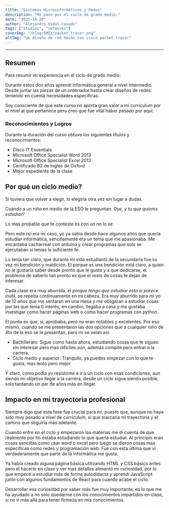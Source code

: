 ```yaml
---
title: "Sistemas Microinformáticos y Redes"
description: "Mi paso por el ciclo de grado medio."
date: "2025-10-20"
author: "Alejandro Vidal Casado"
tags: ["studies", "networks"]
coverImg: "/blog/SMIX/packet_tracer.png"
altImg: "Un diseño de red hecho con cisco packet tracer"
---
```


---

## Resumen

Para resumir mi experiencia en el ciclo de grado medio:

Durante estos dos años aprendí informática general a nivel intermedio. Desde juntar las piezas de un ordenador hasta crear diseños de redes teniendo en cuenta necesidades especificas.

Soy consciente de que este curso no aporta gran valor a mi curriculum por el nivel al que pertenece pero creo que fue vital haber pasado por aquí.

### Reconocimientos y Logros

Durante la duración del curso obtuve los siguientes títulos y reconocimientos:

- Cisco IT Essentials
- Microsoft Office Specialist Word 2013
- Microsoft Office Specialist Excel 2013
- Certificado B2 de Ingles de Oxford
- Mejor expediente de la clase

## Por qué un ciclo medio?

Si tuviera que volver a elegir, lo elegiría otra vez sin lugar a dudas.

Cuando a un niño en medio de la ESO le preguntan: *Oye, y tu que quieres estudiar?*

Lo mas probable que te conteste es con un *no lo se*.

Pero este no era mi caso, yo ya sabia desde hace algunos años que quería estudiar informática, sencillamente era un tema que me apasionaba. Me encantaba cacharrear con arduino y crear programas que solo se ejecutaban si tenias la suficiente fe.

Lo tenia tan claro, que durante mi vida estudiantil de la secundaria fue su vez mi bendición y maldición. El porque es una bendición está claro, a quien no le gustaría saber desde pronto que le gusta y a que dedicarse, el problema de saberlo tan pronto es que el resto de cosas te dejan de interesar.

Cada clase era muy aburrida, el *porque tengo que estudiar esto si parece inútil*, se repetía continuamente en mi cabeza. Era muy aburrido para mi yo de 12 años que me sentaran en una mesa y me obligaran a estudiar cosas por las que tenia 0 interés, en cambio, llegaba a casa y me gustaba investigar como hacer páginas web o como hacer programas con python. 

El punto es que, si, aprobaba, pero no eran notables y excelentes. Por eso mismo, cuando se me presentaron las dos opciones que a cualquier niño de 4to de la eso se le presentan, para mi se veían así:

- Bachillerato: Sigue como hasta ahora, estudiando cosas que te siguen sin interesar pero mas difíciles aún, además compite para entrar a la carrera.
- Ciclo medio y superior: Tranquilo, ya puedes empezar con lo que te gusta, mas lento pero mejor

Y claro, como podía yo resistirme a ir a un ciclo con esas condiciones, aun siendo mi objetivo llegar a la carrera, desde un ciclo sigue siendo posible, solo tardando un par de años más en llegar.

## Impacto en mi  trayectoria profesional

Siempre digo que esta fase fue crucial para mi, puesto que, aunque no haya sido muy pesado a nivel de currículum, si que marcaría mi trayectoria y el camino que seguiría más adelante.

Cuando entre en el ciclo y empezaron las materias me di cuenta de que realmente por fin estaba estudiando lo que quería estudiar. Al principio eran cosas sencillas como usar word o excel pero luego se dieron cosas mas especificas como redes y programación web. Fue con esta última que vi verdaderamente que parte de la informática me gusta.

Ya había creado alguna página básica utilizando HTML y CSS básico antes pero el hacerlo en clase y ver mas detalles alimentó mi curiosidad, por lo que empecé a estudiar más de forma autodidacta y aprendí JavaScript junto con algunos fundamentos de React para cuando acabé el ciclo.

Desarrollar esa curiosidad por saber más fue muy importante, es lo que me ha ayudado a no solo quedarme con los conocimientos impartidos en clase, si no ir más allá para tener firmeza en mis conocimientos.